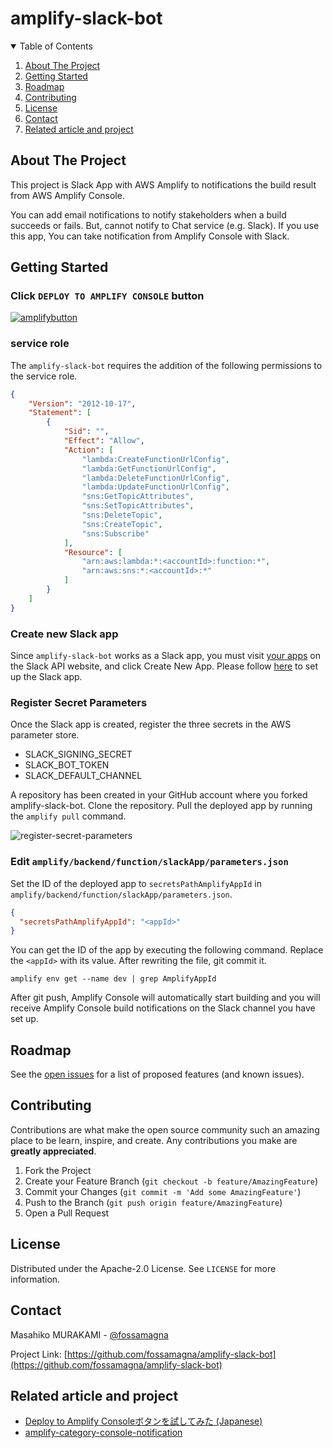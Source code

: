# amplify-slack-bot

<!-- TABLE OF CONTENTS -->
<details open="open">
  <summary>Table of Contents</summary>
  <ol>
    <li>
      <a href="#about-the-project">About The Project</a>
    </li>
    <li>
      <a href="#getting-started">Getting Started</a>
    </li>
    <li><a href="#roadmap">Roadmap</a></li>
    <li><a href="#contributing">Contributing</a></li>
    <li><a href="#license">License</a></li>
    <li><a href="#contact">Contact</a></li>
    <li><a href="#related-article-and-project">Related article and project</a></li>
  </ol>
</details>

<!-- ABOUT THE PROJECT -->
## About The Project

This project is Slack App with AWS Amplify to notifications the build result from AWS Amplify Console.

You can add email notifications to notify stakeholders when a build succeeds or fails. But, cannot notify to Chat service (e.g. Slack).
If you use this app, You can take notification from Amplify Console with Slack.

<!-- GETTING STARTED -->
## Getting Started

### Click `DEPLOY TO AMPLIFY CONSOLE` button

[![amplifybutton](https://oneclick.amplifyapp.com/button.svg)](https://console.aws.amazon.com/amplify/home#/deploy?repo=https://github.com/fossamagna/amplify-slack-bot)

### service role

The `amplify-slack-bot` requires the addition of the following permissions to the service role.
```json
{
    "Version": "2012-10-17",
    "Statement": [
        {
            "Sid": "",
            "Effect": "Allow",
            "Action": [
                "lambda:CreateFunctionUrlConfig",
                "lambda:GetFunctionUrlConfig",
                "lambda:DeleteFunctionUrlConfig",
                "lambda:UpdateFunctionUrlConfig",
                "sns:GetTopicAttributes",
                "sns:SetTopicAttributes",
                "sns:DeleteTopic",
                "sns:CreateTopic",
                "sns:Subscribe"
            ],
            "Resource": [
                "arn:aws:lambda:*:<accountId>:function:*",
                "arn:aws:sns:*:<accountId>:*"
            ]
        }
    ]
}
```

### Create new Slack app

Since `amplify-slack-bot` works as a Slack app, you must visit [your apps](https://api.slack.com/apps) on the Slack API website, and click Create New App.
Please follow [here](https://github.com/fossamagna/amplify-category-console-notification/blob/main/packages/amplify-slack-app/docs/SETUP.md) to set up the Slack app. 

### Register Secret Parameters

Once the Slack app is created, register the three secrets in the AWS parameter store.

- SLACK_SIGNING_SECRET
- SLACK_BOT_TOKEN
- SLACK_DEFAULT_CHANNEL

A repository has been created in your GitHub account where you forked amplify-slack-bot. Clone the repository. Pull the deployed app by running the `amplify pull` command.

![register-secret-parameters](https://user-images.githubusercontent.com/1638848/208944628-d6f23d0e-197a-4684-94b0-9ac457a5086b.gif)

### Edit `amplify/backend/function/slackApp/parameters.json`

Set the ID of the deployed app to `secretsPathAmplifyAppId` in `amplify/backend/function/slackApp/parameters.json`.

```json
{
  "secretsPathAmplifyAppId": "<appId>"
}
```

You can get the ID of the app by executing the following command. Replace the `<appId>` with its value. After rewriting the file, git commit it.

```
amplify env get --name dev | grep AmplifyAppId
```

After git push, Amplify Console will automatically start building and you will receive Amplify Console build notifications on the Slack channel you have set up.

<!-- ROADMAP -->
## Roadmap

See the [open issues](https://github.com/fossamagna/amplify-slack-bot/issues) for a list of proposed features (and known issues).

<!-- CONTRIBUTING -->
## Contributing

Contributions are what make the open source community such an amazing place to be learn, inspire, and create. Any contributions you make are **greatly appreciated**.

1. Fork the Project
2. Create your Feature Branch (`git checkout -b feature/AmazingFeature`)
3. Commit your Changes (`git commit -m 'Add some AmazingFeature'`)
4. Push to the Branch (`git push origin feature/AmazingFeature`)
5. Open a Pull Request

<!-- LICENSE -->
## License

Distributed under the Apache-2.0 License. See `LICENSE` for more information.

<!-- CONTACT -->
## Contact

Masahiko MURAKAMI - [@fossamagna](https://twitter.com/fossamagna)

Project Link: [https://github.com/fossamagna/amplify-slack-bot](https://github.com/fossamagna/amplify-slack-bot)

<!-- RELATED ARTICLE AND PROJECT -->
## Related article and project

- [Deploy to Amplify Consoleボタンを試してみた (Japanese)](https://fossamagna.github.io/deploy-to-amplify-console/)
- [amplify-category-console-notification](https://github.com/fossamagna/amplify-category-console-notification)
